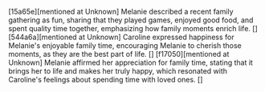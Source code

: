 [15a65e][mentioned at Unknown] Melanie described a recent family gathering as fun, sharing that they played games, enjoyed good food, and spent quality time together, emphasizing how family moments enrich life. []
[544a6a][mentioned at Unknown] Caroline expressed happiness for Melanie's enjoyable family time, encouraging Melanie to cherish those moments, as they are the best part of life. []
[f17050][mentioned at Unknown] Melanie affirmed her appreciation for family time, stating that it brings her to life and makes her truly happy, which resonated with Caroline's feelings about spending time with loved ones. []
